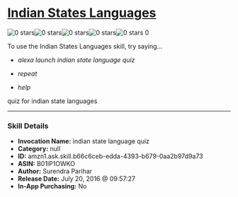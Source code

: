 # [Indian States Languages](http://alexa.amazon.com/#skills/amzn1.ask.skill.b66c6ceb-edda-4393-b679-0aa2b97d9a73)
![0 stars](../../images/ic_star_border_black_18dp_1x.png)![0 stars](../../images/ic_star_border_black_18dp_1x.png)![0 stars](../../images/ic_star_border_black_18dp_1x.png)![0 stars](../../images/ic_star_border_black_18dp_1x.png)![0 stars](../../images/ic_star_border_black_18dp_1x.png) 0

To use the Indian States Languages skill, try saying...

* *alexa launch indian state language quiz*

* *repeat*

* *help*

quiz for indian state languages

***

### Skill Details

* **Invocation Name:** indian state language quiz
* **Category:** null
* **ID:** amzn1.ask.skill.b66c6ceb-edda-4393-b679-0aa2b97d9a73
* **ASIN:** B01IP1OWKO
* **Author:** Surendra Parihar
* **Release Date:** July 20, 2016 @ 09:57:27
* **In-App Purchasing:** No
